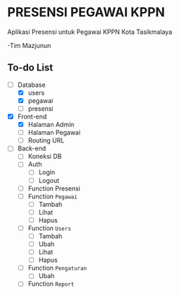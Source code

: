 # PRESENSI PEGAWAI KPPN
Aplikasi Presensi untuk Pegawai KPPN Kota Tasikmalaya

-Tim Mazjunun

## To-do List
- [ ] Database
  - [x] users
  - [x] pegawai
  - [ ] presensi
- [x] Front-end
  - [x] Halaman Admin
  - [ ] Halaman Pegawai
  - [ ] Routing URL
- [ ] Back-end
  - [ ] Koneksi DB
  - [ ] Auth
    - [ ] Login
    - [ ] Logout
  - [ ] Function Presensi
  - [ ] Function `Pegawai`
    - [ ] Tambah
    - [ ] Lihat
    - [ ] Hapus
  - [ ] Function `Users`
    - [ ] Tambah
    - [ ] Ubah
    - [ ] Lihat
    - [ ] Hapus
  - [ ] Function `Pengaturan`
    - [ ] Ubah
  - [ ] Function `Report`
